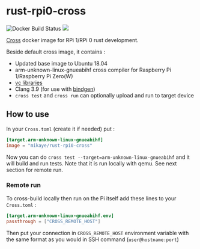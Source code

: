 # rust-rpi0-cross
![Docker Build Status](https://img.shields.io/docker/cloud/build/mikaye/rust-rpi0-cross.svg)
[![](https://images.microbadger.com/badges/image/mikaye/rust-rpi0-cross.svg)](https://microbadger.com/images/mikaye/rust-rpi0-cross "Get your own image badge on microbadger.com")

[Cross](https://github.com/rust-embedded/cross) docker image for RPi 1/RPi 0 rust development.

Beside default cross image, it contains :

- Updated base image to Ubuntu 18.04
- arm-unknown-linux-gnueabihf cross compiler for Raspberry Pi 1/Raspberry Pi Zero(W)
- [vc libraries](https://github.com/raspberrypi/firmware/tree/1.20190215/hardfp/opt/vc)
- Clang 3.9 (for use with [bindgen](https://github.com/rust-lang/rust-bindgen))
- `cross test` and `cross run` can optionally upload and run to target device

## How to use
In your `Cross.toml` (create it if needed) put :
```TOML
[target.arm-unknown-linux-gnueabihf]
image = "mikaye/rust-rpi0-cross"
```

Now you can do `cross test --target=arm-unknown-linux-gnueabihf` and it will build and run tests. Note that it is run locally with qemu. See next section for remote run.

### Remote run
To cross-build locally then run on the Pi itself add these lines to your `Cross.toml` :
```TOML
[target.arm-unknown-linux-gnueabihf.env]
passthrough = ["CROSS_REMOTE_HOST"]
```
Then put your connection in `CROSS_REMOTE_HOST` environment variable with the same format as you would in SSH command (`user@hostname:port`)
